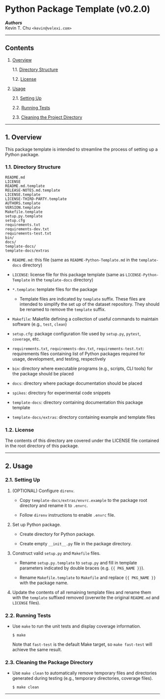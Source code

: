 Python Package Template (v0.2.0)
================================

___Authors___  
Kevin T. Chu `<kevin@velexi.com>`

------------------------------------------------------------------------------

Contents
--------

1. [Overview][#1]

    1.1. [Directory Structure][#1.1]

    1.2. [License][#1.2]

2. [Usage][#2]

    2.1. [Setting Up][#2.1]

    2.2. [Running Tests][#2.2]

    2.3. [Cleaning the Project Directory][#2.3]

------------------------------------------------------------------------------

## 1. Overview

This package template is intended to streamline the process of setting up a
Python package.

### 1.1. Directory Structure

    README.md
    LICENSE
    README.md.template
    RELEASE-NOTES.md.template
    LICENSE.template
    LICENSE-THIRD-PARTY.template
    AUTHORS.template
    VERSION.template
    Makefile.template
    setup.py.template
    setup.cfg
    requirements.txt
    requirements-dev.txt
    requirements-test.txt
    bin/
    docs/
    template-docs/
    template-docs/extras

* `README.md`: this file (same as `README-Python-Template.md` in the
  `template-docs` directory)

* `LICENSE`: license file for this package template (same as
  `LICENSE-Python-Template` in the `template-docs` directory)

* `*.template`: template files for the package

    * Template files are indicated by `template` suffix. These files are
      intended to simplify the set up of the dataset repository. They should
      be renamed to remove the `template` suffix.

* `Makefile`: Makefile defining a collection of useful commands to maintain
  software (e.g., `test`, `clean`)

* `setup.cfg`: package configuration file used by `setup.py`, `pytest`,
  `coverage`, etc.

* `requirements.txt`, `requirements-dev.txt`, `requirements-test.txt`:
  requirements files containing list of Python packages required for
  usage, development, and testing, respectively

* `bin`: directory where executable programs (e.g., scripts, CLI tools) for
  the package should be placed

* `docs`: directory where package documentation should be placed

* `spikes`: directory for experimental code snippets

* `template-docs`: directory containing documentation this package template

* `template-docs/extras`: directory containing example and template files

### 1.2. License

The contents of this directory are covered under the LICENSE file contained in
the root directory of this package.

------------------------------------------------------------------------------

## 2. Usage

### 2.1. Setting Up

1. (OPTIONAL) Configure `direnv`.

    * Copy `template-docs/extras/envrc.example` to the package root directory
      and rename it to `.envrc`.

    * Follow `direnv` instructions to enable `.envrc` file.

2. Set up Python package.

    * Create directory for Python package.

    * Create empty `__init__.py` file in the package directory.

3. Construct valid `setup.py` and `Makefile` files.

    * Rename `setup.py.template` to `setup.py` and fill in template parameters
      indicated by double braces (e.g. `{{ PKG_NAME }}`).

    * Rename `Makefile.template` to `Makefile` and replace `{{ PKG_NAME }}`
      with the package name.

4. Update the contents of all remaining template files and rename them with the
   `template` suffixed removed (overwrite the original `README.md` and
   `LICENSE` files).

### 2.2. Running Tests

* Use `make` to run the unit tests and display coverage information.

  ```shell
  $ make
  ```

  Note that `fast-test` is the default Make target, so `make fast-test` will
  achieve the same result.

### 2.3. Cleaning the Package Directory

* Use `make clean` to automatically remove temporary files and directories
  generated during testing (e.g., temporary directories, coverage files).

  ```shell
  $ make clean
  ```

------------------------------------------------------------------------------

[-----------------------------INTERNAL LINKS-----------------------------]: #

[#1]: #1-overview
[#1.1]: #11-directory-structure
[#1.2]: #12-license

[#2]: #2-usage
[#2.1]: #21-setting-up
[#2.2]: #22-running-tests
[#2.3]: #23-cleaning-the-package-directory

[#3]: #3-references
